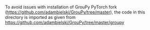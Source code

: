To avoid issues with installation of GrouPy PyTorch fork (https://github.com/adambielski/GrouPy/tree/master), the code in this directory is imported as given from https://github.com/adambielski/GrouPy/tree/master/groupy 